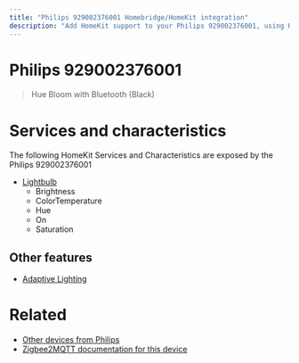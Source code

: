 ```yaml
---
title: "Philips 929002376001 Homebridge/HomeKit integration"
description: "Add HomeKit support to your Philips 929002376001, using Homebridge, Zigbee2MQTT and homebridge-z2m."
---
```

<!---
This file has been GENERATED using src/docgen/docgen.ts
DO NOT EDIT THIS FILE MANUALLY!
-->
# Philips 929002376001
> Hue Bloom with Bluetooth (Black)


# Services and characteristics
The following HomeKit Services and Characteristics are exposed by
the Philips 929002376001

* [Lightbulb](../../light.md)
  * Brightness
  * ColorTemperature
  * Hue
  * On
  * Saturation


## Other features
* [Adaptive Lighting](../../light.md)


# Related
* [Other devices from Philips](../index.md#philips)
* [Zigbee2MQTT documentation for this device](https://www.zigbee2mqtt.io/devices/929002376001.html)